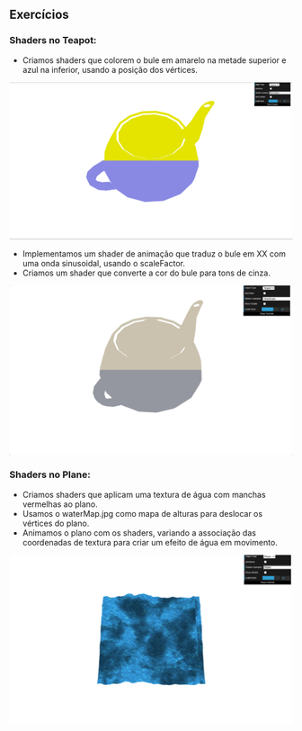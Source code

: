 ## Exercícios

### Shaders no Teapot:

- Criamos shaders que colorem o bule em amarelo na metade superior e azul na inferior, usando a posição dos vértices.

![Screenshot 1](tp5/screenshots/cg-t07g07-tp5-1.png)

- Implementamos um shader de animação que traduz o bule em XX com uma onda sinusoidal, usando o scaleFactor.
- Criamos um shader que converte a cor do bule para tons de cinza.

![Screenshot 2](tp5/screenshots/cg-t07g07-tp5-2.png)


### Shaders no Plane:

- Criamos shaders que aplicam uma textura de água com manchas vermelhas ao plano.
- Usamos o waterMap.jpg como mapa de alturas para deslocar os vértices do plano.
- Animamos o plano com os shaders, variando a associação das coordenadas de textura para criar um efeito de água em movimento.

![Screenshot 3](tp5/screenshots/cg-t07g07-tp5-3.png)
